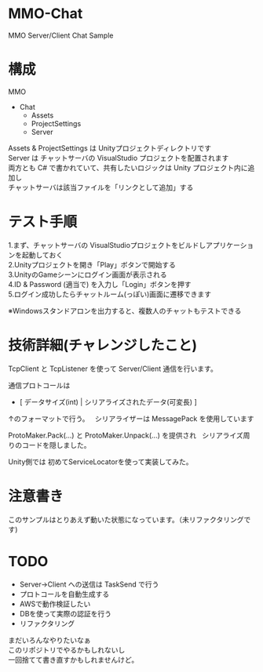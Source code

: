 # MMO-Chat
MMO Server/Client Chat Sample  

# 構成
MMO
- Chat
  - Assets
  - ProjectSettings
  - Server

Assets & ProjectSettings は Unityプロジェクトディレクトリです  
Server は チャットサーバの VisualStudio プロジェクトを配置されます  
両方とも C# で書かれていて、共有したいロジックは Unity プロジェクト内に追加し  
チャットサーバは該当ファイルを「リンクとして追加」する  

# テスト手順
1.まず、チャットサーバの VisualStudioプロジェクトをビルドしアプリケーションを起動しておく  
2.Unityプロジェクトを開き「Play」ボタンで開始する  
3.UnityのGameシーンにログイン画面が表示される  
4.ID & Password (適当で) を入力し「Login」ボタンを押す  
5.ログイン成功したらチャットルーム(っぽい)画面に遷移できます  
  
※Windowsスタンドアロンを出力すると、複数人のチャットもテストできる  

# 技術詳細(チャレンジしたこと)
TcpClient と TcpListener を使って Server/Client 通信を行います。  
  
通信プロトコールは    
- [ データサイズ(int) | シリアライズされたデータ(可変長) ]  

↑のフォーマットで行う。  
シリアライザーは MessagePack を使用しています  
  
ProtoMaker.Pack(...) と ProtoMaker.Unpack(...) を提供され  
シリアライズ周りのコードを隠しました。  

Unity側では 初めてServiceLocatorを使って実装してみた。  
  
# 注意書き
このサンプルはとりあえず動いた状態になっています。（未リファクタリングです)

# TODO
- Server->Client への送信は TaskSend で行う
- プロトコールを自動生成する
- AWSで動作検証したい
- DBを使って実際の認証を行う
- リファクタリング

まだいろんなやりたいなぁ  
このリポジトリでやるかもしれないし  
一回捨てて書き直すかもしれませんけど。
